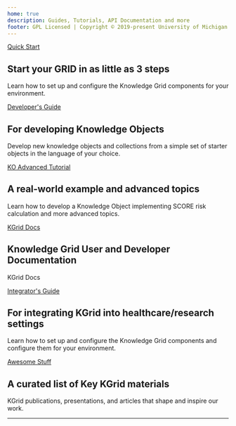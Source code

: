 ```yaml
---
home: true
description: Guides, Tutorials, API Documentation and more
footer: GPL Licensed | Copyright © 2019-present University of Michigan
---
```


<div class="features">
  <div class="feature">
    <div class="action hero">
        <a href="quickstart/" class="nav-link action-button">Quick Start</a>
    </div>    
    <h2>Start your GRID in as little as 3 steps</h2>
    <p>Learn how to set up and configure the Knowledge Grid components for your environment.</p>
  </div>

  <div class="feature">
    <div class="action hero">
          <a href="developer/" class="nav-link action-button">Developer's Guide</a>
    </div>    
    <h2>For developing Knowledge Objects</h2>
    <p>Develop new knowledge objects and collections from a simple set of starter objects in the language of your choice.</p>
  </div>

  <div class="feature">
  <div class="action hero">
  <a href="tutorial/" class="nav-link action-button">KO Advanced Tutorial</a>
  </div>    
  <h2>A real-world example and advanced topics</h2>
  <p>Learn how to develop a Knowledge Object implementing SCORE risk calculation and more advanced topics.</p>
  </div>
  <div class="feature">
    <div class="action hero">
        <a href="api/" class="nav-link action-button">KGrid Docs</a>
    </div>    
    <h2>Knowledge Grid User and Developer Documentation</h2>
    <p>KGrid Docs</p>
  </div>
  <div class="feature">
    <div class="action hero">
        <a href="integrator/" class="nav-link action-button">Integrator's Guide</a>
    </div>    
    <h2>For integrating KGrid into healthcare/research settings</h2>
    <p>Learn how to set up and configure the Knowledge Grid components and configure them for your environment.</p>
  </div>
  <div class="feature">
  <div class="action hero">
  <a href="awesome/" class="nav-link action-button">Awesome Stuff</a>
  </div>    
  <h2>A curated list of Key KGrid materials</h2>
  <!-- <p style="color: darkred;">(Continually updating)</p> -->
  <p> KGrid publications, presentations, and articles that shape and inspire our work.</p>
  </div>
</div>

----
